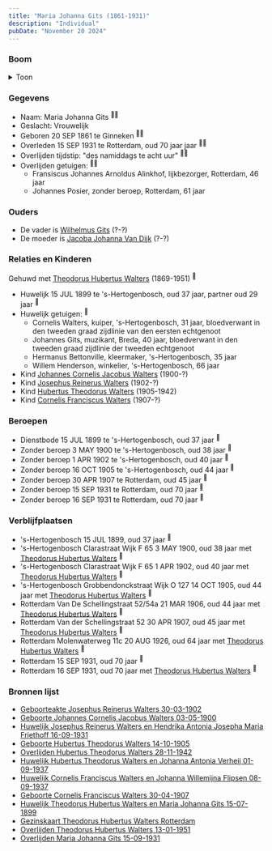 ```yaml
---
title: "Maria Johanna Gits (1861-1931)"
description: "Individual"
pubDate: "November 20 2024"
---
```


### Boom
<details><summary>Toon</summary>

![test](https://www.plantuml.com/plantuml/svg/hLNRRXen47ttLuoIXpmXxONb9fI4f90KDHUbkQYggiYxEsLTl3Qo5qKeujyxW649GSegxPljySmvC-TuzzGMt1JJN38x5ch23SyXvibuPFHKfUTQQWE5uSfI25N1Cf4Y9C8a4bThp2V537BCOpHsTMGBDAYBsGJPLjL4SclXbG70cJOfcljC96E5rdQxEHVg-1X2DcVi26wNK9QjCWwUXCnGvbCB5wAm1y0jVFKyh-K37FR3GJGuewgllmNAT0xTJipZsNEiYq9YvnXEu6GhPiTJAP-vIfyJewsDDS6xI_Crt90dEkOmr1bNYiCZL_15_1cNk07X3ixwOJ_yhxZTpWkcgL2ZHM29DY2qe067KeooOePIwXT2d3FNVQtcRZ17gpnmcNIm23KRR0ronOqeUtippsO3Da9yt5_WmVV-BVYjXazbbC8ngeyRzgDLLZlquOvAeKbvlX3TqRlFKAVQaDINK_9JGOidBkdQ5iseYkn16teF5mjwRJYojKkgfKUeOcsJh0BD48QzQw8P-T0ta_qQKI_3Xsy4qMwNQeNlrLhRQZbpj72kZK8fB2oDjgV3LbYbmn2kUZ-8ekTzei6tXjSM9naHkKEXqEoRUJL67b6wMr0A_fNIHltI4E-cLA_2oQ_3pVdzWbFq2Kv12wvl7Ycx7i0bvqPYNdBSw3YWpsCYRBAFP2Mpqk1wjyl1DRTUHSM9kQUxVliXSu-aF736h3bplTqtT-FrdNt4d2ThF-dZdgBwjKbqrjW9K0MdpsuWOkmKLKe_cxy0)
</details>

### Gegevens
- Naam: Maria Johanna Gits <sup><a href="../s00097/" style="text-decoration:none" title="Geboorteakte Josephus Reinerus Walters 30-03-1902">:link:</a><a href="../s00096/" style="text-decoration:none" title="Huwelijk Josephus Reinerus Walters en Hendrika Antonia Josepha Maria Friethoff 16-09-1931">:link:</a></sup>
- Geslacht: Vrouwelijk
- Geboren 20 SEP 1861 te Ginneken <sup><a href="../s00101/" style="text-decoration:none" title="Huwelijk Theodorus Hubertus Walters en Maria Johanna Gits 15-07-1899">:link:</a><a href="../s00235/" style="text-decoration:none" title="Gezinskaart Theodorus Hubertus Walters Rotterdam">:link:</a></sup>
- Overleden 15 SEP 1931 te Rotterdam, oud 70 jaar jaar <sup><a href="../s00105/" style="text-decoration:none" title="Overlijden Maria Johanna Gits 15-09-1931">:link:</a><a href="../s00235/" style="text-decoration:none" title="Gezinskaart Theodorus Hubertus Walters Rotterdam">:link:</a></sup>
- Overlijden tijdstip: "des namiddags te acht uur" <sup><a href="../s00105/" style="text-decoration:none" title="Overlijden Maria Johanna Gits 15-09-1931">:link:</a><a href="../s00235/" style="text-decoration:none" title="Gezinskaart Theodorus Hubertus Walters Rotterdam">:link:</a></sup>
- Overlijden getuigen: <sup><a href="../s00105/" style="text-decoration:none" title="Overlijden Maria Johanna Gits 15-09-1931">:link:</a><a href="../s00235/" style="text-decoration:none" title="Gezinskaart Theodorus Hubertus Walters Rotterdam">:link:</a></sup>
  - Fransiscus Johannes Arnoldus Alinkhof, lijkbezorger, Rotterdam, 46 jaar
  - Johannes Posier, zonder beroep, Rotterdam, 61 jaar

### Ouders
- De vader is [Wilhelmus Gits](../i00081/) (?-?)
- De moeder is [Jacoba Johanna Van Dijk](../i00082/) (?-?)

### Relaties en Kinderen

Gehuwd met [Theodorus Hubertus Walters](../i00075/) (1869-1951) <sup><a href="../s00101/" style="text-decoration:none" title="Huwelijk Theodorus Hubertus Walters en Maria Johanna Gits 15-07-1899">:link:</a></sup>
- Huwelijk 15 JUL 1899 te 's-Hertogenbosch, oud 37 jaar, partner oud 29 jaar <sup><a href="../s00101/" style="text-decoration:none" title="Huwelijk Theodorus Hubertus Walters en Maria Johanna Gits 15-07-1899">:link:</a></sup>
- Huwelijk getuigen:  <sup><a href="../s00101/" style="text-decoration:none" title="Huwelijk Theodorus Hubertus Walters en Maria Johanna Gits 15-07-1899">:link:</a></sup>
  - Cornelis Walters, kuiper, \'s-Hertogenbosch, 31 jaar, bloedverwant in den tweeden graad zijdlinie van den eersten echtgenoot
  - Johannes Gits, muzikant, Breda, 40 jaar, bloedverwant in den tweeden graad zijdlinie der tweeden echtgenoot
  - Hermanus Bettonville, kleermaker, \'s-Hertogenbosch, 35 jaar
  - Willem Henderson, winkelier, \'s-Hertogenbosch, 66 jaar
- Kind [Johannes Cornelis Jacobus Walters](../i00083/) (1900-?)
- Kind [Josephus Reinerus Walters](../i00073/) (1902-?)
- Kind [Hubertus Theodorus Walters](../i00084/) (1905-1942)
- Kind [Cornelis Franciscus Walters](../i00085/) (1907-?)

### Beroepen
- Dienstbode 15 JUL 1899 te 's-Hertogenbosch, oud 37 jaar <sup><a href="../s00101/" style="text-decoration:none" title="Huwelijk Theodorus Hubertus Walters en Maria Johanna Gits 15-07-1899">:link:</a></sup>
- Zonder beroep 3 MAY 1900 te 's-Hertogenbosch, oud 38 jaar <sup><a href="../s00102/" style="text-decoration:none" title="Geboorte Johannes Cornelis Jacobus Walters 03-05-1900">:link:</a></sup>
- Zonder beroep 1 APR 1902 te 's-Hertogenbosch, oud 40 jaar <sup><a href="../s00097/" style="text-decoration:none" title="Geboorteakte Josephus Reinerus Walters 30-03-1902">:link:</a></sup>
- Zonder beroep 16 OCT 1905 te 's-Hertogenbosch, oud 44 jaar <sup><a href="../s00103/" style="text-decoration:none" title="Geboorte Hubertus Theodorus Walters 14-10-1905">:link:</a></sup>
- Zonder beroep 30 APR 1907 te Rotterdam, oud 45 jaar <sup><a href="../s00104/" style="text-decoration:none" title="Geboorte Cornelis Franciscus Walters 30-04-1907">:link:</a></sup>
- Zonder beroep 15 SEP 1931 te Rotterdam, oud 70 jaar <sup><a href="../s00105/" style="text-decoration:none" title="Overlijden Maria Johanna Gits 15-09-1931">:link:</a></sup>
- Zonder beroep 16 SEP 1931 te Rotterdam, oud 70 jaar <sup><a href="../s00096/" style="text-decoration:none" title="Huwelijk Josephus Reinerus Walters en Hendrika Antonia Josepha Maria Friethoff 16-09-1931">:link:</a></sup>

### Verblijfplaatsen
- 's-Hertogenbosch  15 JUL 1899, oud 37 jaar  <sup><a href="../s00101/" style="text-decoration:none" title="Huwelijk Theodorus Hubertus Walters en Maria Johanna Gits 15-07-1899">:link:</a></sup>
- 's-Hertogenbosch Clarastraat Wijk F 65 3 MAY 1900, oud 38 jaar met [Theodorus Hubertus Walters](../i00075/) <sup><a href="../s00102/" style="text-decoration:none" title="Geboorte Johannes Cornelis Jacobus Walters 03-05-1900">:link:</a></sup>
- 's-Hertogenbosch Clarastraat Wijk F 65 1 APR 1902, oud 40 jaar met [Theodorus Hubertus Walters](../i00075/) <sup><a href="../s00097/" style="text-decoration:none" title="Geboorteakte Josephus Reinerus Walters 30-03-1902">:link:</a></sup>
- 's-Hertogenbosch Grobbendonckstraat Wijk O 127 14 OCT 1905, oud 44 jaar met [Theodorus Hubertus Walters](../i00075/) <sup><a href="../s00103/" style="text-decoration:none" title="Geboorte Hubertus Theodorus Walters 14-10-1905">:link:</a></sup>
- Rotterdam Van De Schellingstraat 52/54a 21 MAR 1906, oud 44 jaar met [Theodorus Hubertus Walters](../i00075/) <sup><a href="../s00235/" style="text-decoration:none" title="Gezinskaart Theodorus Hubertus Walters Rotterdam">:link:</a></sup>
- Rotterdam Van der Schellingstraat 52 30 APR 1907, oud 45 jaar met [Theodorus Hubertus Walters](../i00075/) <sup><a href="../s00104/" style="text-decoration:none" title="Geboorte Cornelis Franciscus Walters 30-04-1907">:link:</a></sup>
- Rotterdam Molenwaterweg 11c 20 AUG 1926, oud 64 jaar met [Theodorus Hubertus Walters](../i00075/) <sup><a href="../s00235/" style="text-decoration:none" title="Gezinskaart Theodorus Hubertus Walters Rotterdam">:link:</a></sup>
- Rotterdam  15 SEP 1931, oud 70 jaar  <sup><a href="../s00105/" style="text-decoration:none" title="Overlijden Maria Johanna Gits 15-09-1931">:link:</a></sup>
- Rotterdam  16 SEP 1931, oud 70 jaar met [Theodorus Hubertus Walters](../i00075/) <sup><a href="../s00096/" style="text-decoration:none" title="Huwelijk Josephus Reinerus Walters en Hendrika Antonia Josepha Maria Friethoff 16-09-1931">:link:</a></sup>

### Bronnen lijst
- [Geboorteakte Josephus Reinerus Walters 30-03-1902](../s00097/)
- [Geboorte Johannes Cornelis Jacobus Walters 03-05-1900](../s00102/)
- [Huwelijk Josephus Reinerus Walters en Hendrika Antonia Josepha Maria Friethoff 16-09-1931](../s00096/)
- [Geboorte Hubertus Theodorus Walters 14-10-1905](../s00103/)
- [Overlijden Hubertus Theodorus Walters 28-11-1942](../s00108/)
- [Huwelijk Hubertus Theodorus Walters en Johanna Antonia Verheij 01-09-1937](../s00106/)
- [Huwelijk Cornelis Franciscus Walters en Johanna Willemijna Flipsen 08-09-1937](../s00107/)
- [Geboorte Cornelis Franciscus Walters 30-04-1907](../s00104/)
- [Huwelijk Theodorus Hubertus Walters en Maria Johanna Gits 15-07-1899](../s00101/)
- [Gezinskaart Theodorus Hubertus Walters Rotterdam](../s00235/)
- [Overlijden Theodorus Hubertus Walters 13-01-1951](../s00109/)
- [Overlijden Maria Johanna Gits 15-09-1931](../s00105/)